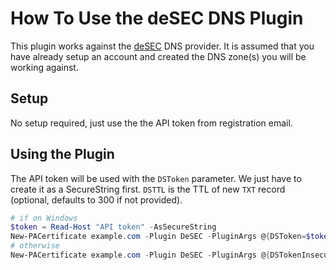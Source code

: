 # How To Use the deSEC DNS Plugin

This plugin works against the [deSEC](https://desec.io/#!/en/product/dnshosting) DNS provider. It is assumed that you have already setup an account and created the DNS zone(s) you will be working against.

## Setup

No setup required, just use the the API token from registration email.

## Using the Plugin

The API token will be used with the `DSToken` parameter. We just have to create it as a SecureString first.
`DSTTL` is the TTL of new `TXT` record (optional, defaults to 300 if not provided).

```powershell
# if on Windows
$token = Read-Host "API token" -AsSecureString
New-PACertificate example.com -Plugin DeSEC -PluginArgs @{DSToken=$token; DSTTL=3600}
# otherwise
New-PACertificate example.com -Plugin DeSEC -PluginArgs @{DSTokenInsecure='yourdesectoken'; DSTTL=3600}
```
